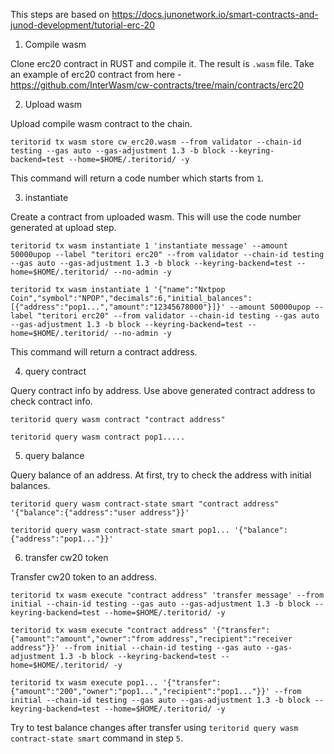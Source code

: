This steps are based on https://docs.junonetwork.io/smart-contracts-and-junod-development/tutorial-erc-20

1. Compile wasm

Clone erc20 contract in RUST and compile it. The result is `.wasm` file.
Take an example of erc20 contract from here - https://github.com/InterWasm/cw-contracts/tree/main/contracts/erc20

2. Upload wasm

Upload compile wasm contract to the chain.

```
teritorid tx wasm store cw_erc20.wasm --from validator --chain-id testing --gas auto --gas-adjustment 1.3 -b block --keyring-backend=test --home=$HOME/.teritorid/ -y
```

This command will return a code number which starts from `1`.

3. instantiate

Create a contract from uploaded wasm. This will use the code number generated at upload step.

```
teritorid tx wasm instantiate 1 'instantiate message' --amount 50000upop --label "teritori erc20" --from validator --chain-id testing --gas auto --gas-adjustment 1.3 -b block --keyring-backend=test --home=$HOME/.teritorid/ --no-admin -y

teritorid tx wasm instantiate 1 '{"name":"Nxtpop Coin","symbol":"NPOP","decimals":6,"initial_balances":[{"address":"pop1...","amount":"12345678000"}]}' --amount 50000upop --label "teritori erc20" --from validator --chain-id testing --gas auto --gas-adjustment 1.3 -b block --keyring-backend=test --home=$HOME/.teritorid/ --no-admin -y
```

This command will return a contract address.

4. query contract

Query contract info by address. Use above generated contract address to check contract info.

```
teritorid query wasm contract "contract address"

teritorid query wasm contract pop1.....
```

5. query balance

Query balance of an address. At first, try to check the address with initial balances.

```
teritorid query wasm contract-state smart "contract address" '{"balance":{"address":"user address"}}'

teritorid query wasm contract-state smart pop1... '{"balance":{"address":"pop1..."}}'
```

6. transfer cw20 token

Transfer cw20 token to an address.

```
teritorid tx wasm execute "contract address" 'transfer message' --from initial --chain-id testing --gas auto --gas-adjustment 1.3 -b block --keyring-backend=test --home=$HOME/.teritorid/ -y

teritorid tx wasm execute "contract address" '{"transfer":{"amount":"amount","owner":"from address","recipient":"receiver address"}}' --from initial --chain-id testing --gas auto --gas-adjustment 1.3 -b block --keyring-backend=test --home=$HOME/.teritorid/ -y

teritorid tx wasm execute pop1... '{"transfer":{"amount":"200","owner":"pop1...","recipient":"pop1..."}}' --from initial --chain-id testing --gas auto --gas-adjustment 1.3 -b block --keyring-backend=test --home=$HOME/.teritorid/ -y
```

Try to test balance changes after transfer using `teritorid query wasm contract-state smart` command in step `5`.
